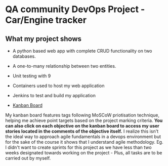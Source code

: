 # QA community DevOps Project - Car/Engine tracker

## What my project shows

* A python based web app with complete CRUD functionality on two databases. 
* A one-to-many relationship between two entities.
* Unit testing with 9
* Containers used to host my web application
* Jenkins to test and build my application

* [Kanban Board](https://github.com/users/GooeyG/projects/1/views/1)

My kanban board features tags following MoSCoW priotisation technique, helping me achieve point targets based on the project marking criteria.
**You can also click on each objective on the kanban board to access my user stories located in the comments of the objective itself.**
I realize this isn't the ideal way to approach agile fundamentals in a devops environment but for the sake of the course it shows that I understand agile methodology. Eg. I didn't want to create sprints for this project as we have less than two weeks designated towards working on the project - Plus, all tasks are to be carried out by myself.


